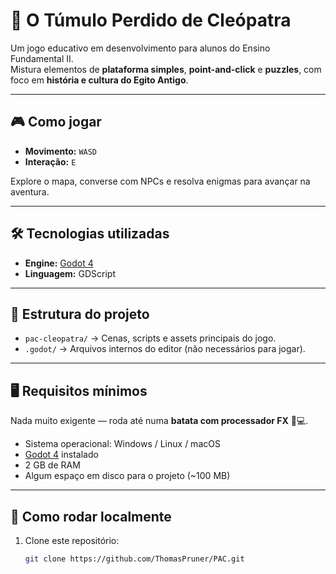 # 🏺 O Túmulo Perdido de Cleópatra

Um jogo educativo em desenvolvimento para alunos do Ensino Fundamental II.  
Mistura elementos de **plataforma simples**, **point-and-click** e **puzzles**, com foco em **história e cultura do Egito Antigo**.  

---

## 🎮 Como jogar

- **Movimento:** `WASD`  
- **Interação:** `E`  

Explore o mapa, converse com NPCs e resolva enigmas para avançar na aventura.  

---


## 🛠️ Tecnologias utilizadas

- **Engine:** [Godot 4](https://godotengine.org/)  
- **Linguagem:** GDScript  

---

## 📂 Estrutura do projeto

- `pac-cleopatra/` → Cenas, scripts e assets principais do jogo.  
- `.godot/` → Arquivos internos do editor (não necessários para jogar).  

---

## 🖥️ Requisitos mínimos

Nada muito exigente — roda até numa **batata com processador FX** 🥔💻.  
- Sistema operacional: Windows / Linux / macOS  
- [Godot 4](https://godotengine.org/download) instalado  
- 2 GB de RAM  
- Algum espaço em disco para o projeto (~100 MB)  

---

## 🚀 Como rodar localmente

1. Clone este repositório:  
   ```bash
   git clone https://github.com/ThomasPruner/PAC.git
